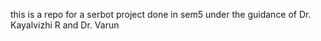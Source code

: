 this is a repo for a serbot project done in sem5 under the guidance of Dr. Kayalvizhi R and  Dr. Varun
